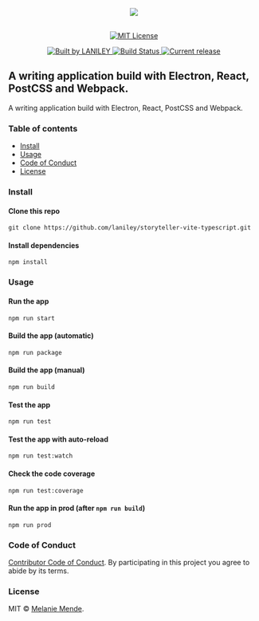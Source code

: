 <p align="center">
  	<img src="https://github.com/laniley/storyteller-vite-typescript/blob/master/src/assets/images/logo.JPG?raw=true" align="center">
  	<br>
  	<br>
</p>

<p align="center">
  	<a href="http://opensource.org/licenses/MIT">
	  	<img alt="MIT License" src="https://img.shields.io/npm/l/express.svg">
	</a>
</p>

<p align="center">
  	<a href="https://www.linkedin.com/in/melanie-mende/">
  		<img alt="Built by LANILEY" src="https://img.shields.io/badge/built%20by-LANILEY-brightgreen.svg?colorB=d30320">
	</a>
	<a href="https://github.com/laniley/storyteller-vite-typescript">
  		<img alt="Build Status" src="https://github.com/laniley/storyteller-vite-typescript/workflows/build/badge.svg">
	</a>
  	<a href="https://github.com/laniley/storyteller-vite-typescript/releases">
	  	<img alt="Current release" src="https://img.shields.io/github/release/laniley/storyteller-vite-typescript.svg">
	</a>
</p>

## A writing application build with Electron, React, PostCSS and Webpack.

A writing application build with Electron, React, PostCSS and Webpack.

### Table of contents

* [Install](#install)
* [Usage](#usage)
* [Code of Conduct](#code-of-conduct)
* [License](#license)

### Install

#### Clone this repo

```
git clone https://github.com/laniley/storyteller-vite-typescript.git
```

#### Install dependencies

```
npm install
```

### Usage

#### Run the app

```
npm run start
```

#### Build the app (automatic)

```
npm run package
```

#### Build the app (manual)

```
npm run build
```

#### Test the app
```
npm run test
```

#### Test the app with auto-reload
```
npm run test:watch
```

#### Check the code coverage
```
npm run test:coverage
```

#### Run the app in prod (after `npm run build`)
```
npm run prod
```

### Code of Conduct

[Contributor Code of Conduct](code-of-conduct.md). By participating in this project you agree to abide by its terms.

### License

MIT © [Melanie Mende](https://www.linkedin.com/in/melanie-mende/).
